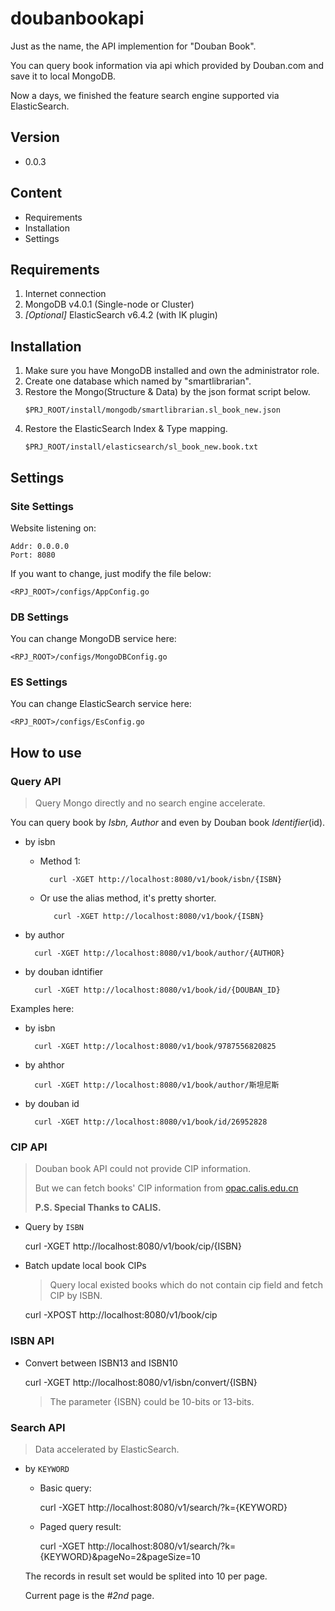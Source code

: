 # doubanbookapi
Just as the name, the API implemention for "Douban Book".

You can query book information via api which provided by Douban.com 
and save it to local MongoDB.

Now a days, we finished the feature search engine supported via ElasticSearch.

## Version

* 0.0.3

## Content
* Requirements
* Installation
* Settings

## Requirements
1. Internet connection
2. MongoDB v4.0.1 (Single-node or Cluster)
3. *[Optional]* ElasticSearch v6.4.2 (with IK plugin)

## Installation
1. Make sure you have MongoDB installed and own the administrator role.
2. Create one database which named by "smartlibrarian".
3. Restore the Mongo(Structure & Data) by the json format script below.
    ```
    $PRJ_ROOT/install/mongodb/smartlibrarian.sl_book_new.json
    ```
4. Restore the ElasticSearch Index & Type mapping.
    ```
    $PRJ_ROOT/install/elasticsearch/sl_book_new.book.txt
    ```

## Settings

### Site Settings
Website listening on:

    Addr: 0.0.0.0
    Port: 8080
    
If you want to change, just modify the file below: 

```
<RPJ_ROOT>/configs/AppConfig.go
```

### DB Settings
 
You can change MongoDB service here:

```$go
<RPJ_ROOT>/configs/MongoDBConfig.go
```

### ES Settings
 
You can change ElasticSearch service here:

```$go
<RPJ_ROOT>/configs/EsConfig.go
```

## How to use

### Query API 

> Query Mongo directly and no search engine accelerate.

You can query book by *Isbn, Author* and even by Douban book *Identifier*(id).

- by isbn
	
	+ Method 1:
		
			curl -XGET http://localhost:8080/v1/book/isbn/{ISBN}
        
   + Or use the alias method, it's pretty shorter.
			
			curl -XGET http://localhost:8080/v1/book/{ISBN}    
- by author

        curl -XGET http://localhost:8080/v1/book/author/{AUTHOR}
    
- by douban idntifier

        curl -XGET http://localhost:8080/v1/book/id/{DOUBAN_ID}


Examples here:

- by isbn
    
        curl -XGET http://localhost:8080/v1/book/9787556820825

- by ahthor

        curl -XGET http://localhost:8080/v1/book/author/斯坦尼斯

- by douban id

        curl -XGET http://localhost:8080/v1/book/id/26952828
    
### CIP API 

> Douban book API could not provide CIP information.
> 
> But we can fetch books' CIP information from [opac.calis.edu.cn](CALIS)
> 
> **P.S. Special Thanks to CALIS.**

- Query by `ISBN`

	curl -XGET http://localhost:8080/v1/book/cip/{ISBN}
	
- Batch update local book CIPs
	
	> Query local existed books which do not contain cip field and fetch CIP by ISBN.

	curl -XPOST http://localhost:8080/v1/book/cip

### ISBN API

- Convert between ISBN13 and ISBN10
    
    curl -XGET http://localhost:8080/v1/isbn/convert/{ISBN}
    
    > The parameter {ISBN} could be 10-bits or 13-bits.

### Search API

> Data accelerated by ElasticSearch.

- by `KEYWORD`

    + Basic query:
    
 		curl -XGET http://localhost:8080/v1/search/?k={KEYWORD}
        
    + Paged query result:
		
		curl -XGET http://localhost:8080/v1/search/?k={KEYWORD}&pageNo=2&pageSize=10
        
    The records in result set would be splited into 10 per page.
    
    Current page is the #*2nd* page.

